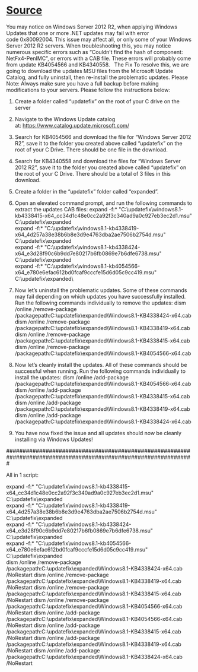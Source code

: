 # [Source](https://www.stephenwagner.com/2018/08/21/windows-server-2012-r2-net-windows-updates-fail-error-0x80092004/)

You may notice on Windows Server 2012 R2, when applying Windows Updates that one or more .NET updates may fail with error code 0x80092004. This issue may affect all, or only some of your Windows Server 2012 R2 servers.
When troubleshooting this, you may notice numerous specific errors such as “Couldn’t find the hash of component: NetFx4-PenIMC”, or errors with a CAB file. These errors will probably come from update KB4054566 and KB4340558.
 
The Fix
To resolve this, we are going to download the updates MSU files from the Microsoft Update Catalog, and fully uninstall, then re-install the problematic updates.
Please Note: Always make sure you have a full backup before making modifications to your servers.
Please follow the instructions below:
1. Create a folder called “updatefix” on the root of your C drive on the server

2. Navigate to the Windows Update catalog at: https://www.catalog.update.microsoft.com/

3. Search for KB4054566 and download the file for “Windows Server 2012 R2”, save it to the folder you created above called “updatefix” on the root of your C Drive. There should be one file in the download.

4. Search for KB4340558 and download the files for “Windows Server 2012 R2”, save it to the folder you created above called “updatefix” on the root of your C Drive. There should be a total of 3 files in this download.

5. Create a folder in the “updatefix” folder called “expanded”.

6. Open an elevated command prompt, and run the following commands to extract the updates CAB files:
expand -f:* "C:\updatefix\windows8.1-kb4338415-x64_cc34d1c48e0cc2a92f3c340ad9a0c927eb3ec2d1.msu" C:\updatefix\expanded\
expand -f:* "C:\updatefix\windows8.1-kb4338419-x64_4d257a38e38b6b8e3d9e4763dba2ae7506b2754d.msu" C:\updatefix\expanded\
expand -f:* "C:\updatefix\windows8.1-kb4338424-x64_e3d28f90c6b9dd7e80217b6fb0869e7b6dfe6738.msu" C:\updatefix\expanded\
expand -f:* "C:\updatefix\windows8.1-kb4054566-x64_e780e6efac612bd0fcaf9cccfe15d6d05c9cc419.msu" C:\updatefix\expanded\

7. Now let’s uninstall the problematic updates. Some of these commands may fail depending on which updates you have successfully installed. Run the following commands individually to remove the updates:
dism /online /remove-package /packagepath:C:\updatefix\expanded\Windows8.1-KB4338424-x64.cab
dism /online /remove-package /packagepath:C:\updatefix\expanded\Windows8.1-KB4338419-x64.cab
dism /online /remove-package /packagepath:C:\updatefix\expanded\Windows8.1-KB4338415-x64.cab
dism /online /remove-package /packagepath:C:\updatefix\expanded\Windows8.1-KB4054566-x64.cab

8. Now let’s cleanly install the updates. All of these commands should be successful when running. Run the following commands individually to install the updates:
dism /online /add-package /packagepath:C:\updatefix\expanded\Windows8.1-KB4054566-x64.cab
dism /online /add-package /packagepath:C:\updatefix\expanded\Windows8.1-KB4338415-x64.cab
dism /online /add-package /packagepath:C:\updatefix\expanded\Windows8.1-KB4338419-x64.cab
dism /online /add-package /packagepath:C:\updatefix\expanded\Windows8.1-KB4338424-x64.cab

9. You have now fixed the issue and all updates should now be cleanly installing via Windows Updates!

#################################################################################################################

All in 1 script:

expand -f:* "C:\updatefix\windows8.1-kb4338415-x64_cc34d1c48e0cc2a92f3c340ad9a0c927eb3ec2d1.msu" C:\updatefix\expanded\
expand -f:* "C:\updatefix\windows8.1-kb4338419-x64_4d257a38e38b6b8e3d9e4763dba2ae7506b2754d.msu" C:\updatefix\expanded\
expand -f:* "C:\updatefix\windows8.1-kb4338424-x64_e3d28f90c6b9dd7e80217b6fb0869e7b6dfe6738.msu" C:\updatefix\expanded\
expand -f:* "C:\updatefix\windows8.1-kb4054566-x64_e780e6efac612bd0fcaf9cccfe15d6d05c9cc419.msu" C:\updatefix\expanded\
dism /online /remove-package /packagepath:C:\updatefix\expanded\Windows8.1-KB4338424-x64.cab /NoRestart
dism /online /remove-package /packagepath:C:\updatefix\expanded\Windows8.1-KB4338419-x64.cab /NoRestart
dism /online /remove-package /packagepath:C:\updatefix\expanded\Windows8.1-KB4338415-x64.cab /NoRestart
dism /online /remove-package /packagepath:C:\updatefix\expanded\Windows8.1-KB4054566-x64.cab /NoRestart
dism /online /add-package /packagepath:C:\updatefix\expanded\Windows8.1-KB4054566-x64.cab /NoRestart
dism /online /add-package /packagepath:C:\updatefix\expanded\Windows8.1-KB4338415-x64.cab /NoRestart
dism /online /add-package /packagepath:C:\updatefix\expanded\Windows8.1-KB4338419-x64.cab /NoRestart
dism /online /add-package /packagepath:C:\updatefix\expanded\Windows8.1-KB4338424-x64.cab /NoRestart


